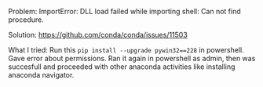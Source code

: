 
Problem: ImportError: DLL load failed while importing shell: Can not find procedure.

Solution: https://github.com/conda/conda/issues/11503

What I tried:  Run this `pip install --upgrade pywin32==228`  in powershell. 
Gave error about permissions. Ran it again in powershell as admin, then was succesfull and 
proceeded with other anaconda activities like installing anaconda navigator. 
